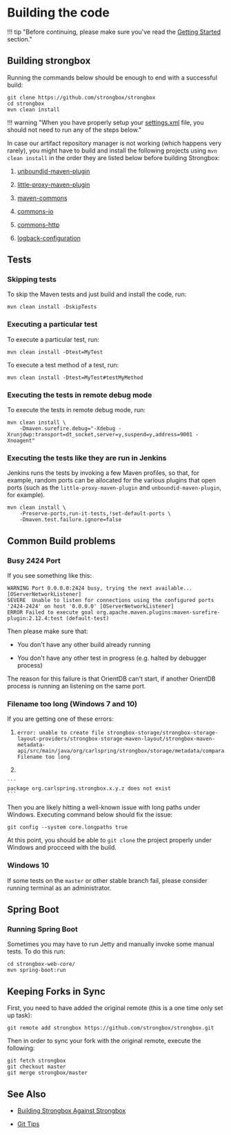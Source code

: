 # Building the code

!!! tip "Before continuing, please make sure you've read the [Getting Started](./getting-started.md) section."

## Building strongbox

Running the commands below should be enough to end with a successful build:

```linenums="1"
git clone https://github.com/strongbox/strongbox
cd strongbox
mvn clean install
```

!!! warning "When you have properly setup your [settings.xml](./getting-started.md) file, you should not need to run any of the steps below."

In case our artifact repository manager is not working (which happens very rarely), you might have to build and install the following projects using `mvn clean install` in the order they are listed below before building Strongbox:

1. [unboundid-maven-plugin](https://github.com/carlspring/unboundid-maven-plugin)

2. [little-proxy-maven-plugin](https://github.com/carlspring/little-proxy-maven-plugin)

3. [maven-commons](https://github.com/carlspring/maven-commons/)

4. [commons-io](https://github.com/carlspring/commons-io/)

5. [commons-http](https://github.com/carlspring/commons-http/)

6. [logback-configuration](https://github.com/carlspring/logback-configuration)

## Tests

### Skipping tests

To skip the Maven tests and just build and install the code, run:

    mvn clean install -DskipTests

### Executing a particular test

To execute a particular test, run:

    mvn clean install -Dtest=MyTest

To execute a test method of a test, run:


    mvn clean install -Dtest=MyTest#testMyMethod

### Executing the tests in remote debug mode

To execute the tests in remote debug mode, run:

    mvn clean install \
        -Dmaven.surefire.debug="-Xdebug -Xrunjdwp:transport=dt_socket,server=y,suspend=y,address=9001 -Xnoagent"

### Executing the tests like they are run in Jenkins

Jenkins runs the tests by invoking a few Maven profiles, so that, for example, random ports can be allocated for the
various plugins that open ports (such as the `little-proxy-maven-plugin` and `unboundid-maven-plugin`, for example).

    mvn clean install \
        -Preserve-ports,run-it-tests,!set-default-ports \
        -Dmaven.test.failure.ignore=false

## Common Build problems

### Busy 2424 Port

If you see something like this:

    WARNING Port 0.0.0.0:2424 busy, trying the next available... [OServerNetworkListener]
    SEVERE  Unable to listen for connections using the configured ports '2424-2424' on host '0.0.0.0' [OServerNetworkListener]
    ERROR Failed to execute goal org.apache.maven.plugins:maven-surefire-plugin:2.12.4:test (default-test)

Then please make sure that:

* You don't have any other build already running

* You don't have any other test in progress (e.g. halted by debugger process)

The reason for this failure is that OrientDB can't start, if another OrientDB process is running an listening on the same port.

### Filename too long (Windows 7 and 10)

If you are getting one of these errors:

1.  
    ```
    error: unable to create file strongbox-storage/strongbox-storage-layout-providers/strongbox-storage-maven-layout/strongbox-maven-metadata-api/src/main/java/org/carlspring/strongbox/storage/metadata/comparators/MetadataVersionComparator.java: Filename too long
    ```

2.  

    ```
    package org.carlspring.strongbox.x.y.z does not exist
    ```


Then you are likely hitting a well-known issue with long paths under Windows.
Executing command below should fix the issue:

```
git config --system core.longpaths true
```

At this point, you should be able to `git clone` the project properly under Windows and procceed with the build.

### Windows 10

If some tests on the `master` or other stable branch fail, please consider running terminal as an administrator.

## Spring Boot

### Running Spring Boot

Sometimes you may have to run Jetty and manually invoke some manual tests. To do this run:

    cd strongbox-web-core/
    mvn spring-boot:run

## Keeping Forks in Sync

First, you need to have added the original remote (this is a one time only set up task):

    git remote add strongbox https://github.com/strongbox/strongbox.git

Then in order to sync your fork with the original remote, execute the following:

    git fetch strongbox
    git checkout master
    git merge strongbox/master

## See Also

* [Building Strongbox Against Strongbox](./building-strongbox-against-strongbox.md)

* [Git Tips](https://github.com/git-tips/tips)
